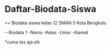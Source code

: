 # Daftar-Biodata-Siswa
== Biodata siswa kelas 12 SMAN 5 Kota Bengkulu

--Biodata 1
-Nama
-Kelas
-Umur
-Alamat

*cuma tes aja sih
